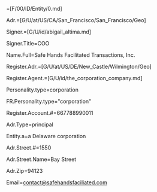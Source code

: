 =[F/00/ID/Entity/0.md]

Adr.=[G/U/at/US/CA/San_Francisco/San_Francisco/Geo]

Signer.=[G/U/id/abigail_altima.md]

Signer.Title=COO

Name.Full=Safe Hands Facilitated Transactions, Inc.

Register.Adr.=[G/U/at/US/DE/New_Castle/Wilmington/Geo]

Register.Agent.=[G/U/id/the_corporation_company.md]

Personality.type=corporation

FR.Personality.type="corporation"

Register.Account.#=667788990011

Adr.Type=principal

Entity.a=a Delaware corporation

Adr.Street.#=1550

Adr.Street.Name=Bay Street

Adr.Zip=94123

Email=contact@safehandsfaciliated.com
